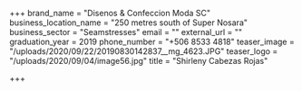 +++
brand_name = "Disenos & Confeccion Moda SC"
business_location_name = "250 metres south of Super Nosara"
business_sector = "Seamstresses"
email = ""
external_url = ""
graduation_year = 2019
phone_number = "+506 8533 4818"
teaser_image = "/uploads/2020/09/22/20190830142837__mg_4623.JPG"
teaser_logo = "/uploads/2020/09/04/image56.jpg"
title = "Shirleny Cabezas Rojas"

+++
